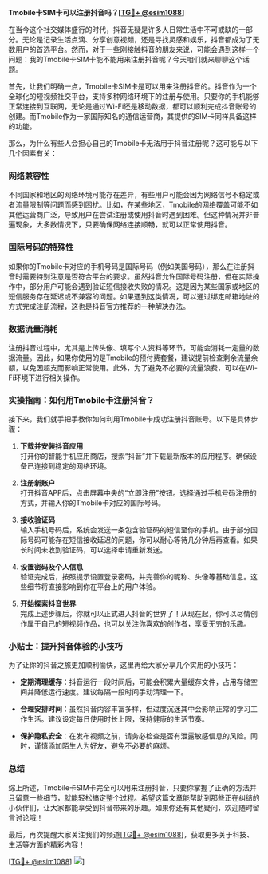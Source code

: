 **Tmobile卡SIM卡可以注册抖音吗？[[TG💪+ @esim1088](https://t.me/s/esim1088)]**

在当今这个社交媒体盛行的时代，抖音无疑是许多人日常生活中不可或缺的一部分。无论是记录生活点滴、分享创意视频，还是寻找灵感和娱乐，抖音都成为了无数用户的首选平台。然而，对于一些刚接触抖音的朋友来说，可能会遇到这样一个问题：我的Tmobile卡SIM卡能不能用来注册抖音呢？今天咱们就来聊聊这个话题。

首先，让我们明确一点，Tmobile卡SIM卡是可以用来注册抖音的。抖音作为一个全球化的短视频社交平台，支持多种网络环境下的注册与使用。只要你的手机能够正常连接到互联网，无论是通过Wi-Fi还是移动数据，都可以顺利完成抖音账号的创建。而Tmobile作为一家国际知名的通信运营商，其提供的SIM卡同样具备这样的功能。

那么，为什么有些人会担心自己的Tmobile卡无法用于抖音注册呢？这可能与以下几个因素有关：

### 网络兼容性

不同国家和地区的网络环境可能存在差异，有些用户可能会因为网络信号不稳定或者流量限制等问题而感到困扰。比如，在某些地区，Tmobile的网络覆盖可能不如其他运营商广泛，导致用户在尝试注册或使用抖音时遇到困难。但这种情况并非普遍现象，大多数情况下，只要确保网络连接顺畅，就可以正常使用抖音。

### 国际号码的特殊性

如果你的Tmobile卡对应的手机号码是国际号码（例如美国号码），那么在注册抖音时需要特别注意是否符合平台的要求。虽然抖音允许国际号码注册，但在实际操作中，部分用户可能会遇到验证短信接收失败的情况。这是因为某些国家或地区的短信服务存在延迟或不兼容的问题。如果遇到这类情况，可以通过绑定邮箱地址的方式完成注册流程，这也是抖音官方推荐的一种解决办法。

### 数据流量消耗

注册抖音过程中，尤其是上传头像、填写个人资料等环节，可能会消耗一定量的数据流量。因此，如果你使用的是Tmobile的预付费套餐，建议提前检查剩余流量余额，以免因超支而影响正常使用。此外，为了避免不必要的流量浪费，可以在Wi-Fi环境下进行相关操作。

### 实操指南：如何用Tmobile卡注册抖音？

接下来，我们就手把手教你如何利用Tmobile卡成功注册抖音账号。以下是具体步骤：

1. **下载并安装抖音应用**  
   打开你的智能手机应用商店，搜索“抖音”并下载最新版本的应用程序。确保设备已连接到稳定的网络环境。

2. **注册新账户**  
   打开抖音APP后，点击屏幕中央的“立即注册”按钮。选择通过手机号码注册的方式，并输入你的Tmobile卡对应的国际号码。

3. **接收验证码**  
   输入手机号码后，系统会发送一条包含验证码的短信至你的手机。由于部分国际号码可能存在短信接收延迟的问题，你可以耐心等待几分钟后再查看。如果长时间未收到验证码，可以选择申请重新发送。

4. **设置密码及个人信息**  
   验证完成后，按照提示设置登录密码，并完善你的昵称、头像等基础信息。这些细节将直接影响到你在平台上的用户体验。

5. **开始探索抖音世界**  
   完成上述步骤后，你就可以正式进入抖音的世界了！从现在起，你可以尽情创作属于自己的短视频作品，也可以关注你喜欢的创作者，享受无穷的乐趣。

### 小贴士：提升抖音体验的小技巧

为了让你的抖音之旅更加顺利愉快，这里再给大家分享几个实用的小技巧：

- **定期清理缓存**：抖音运行一段时间后，可能会积累大量缓存文件，占用存储空间并降低运行速度。建议每隔一段时间手动清理一下。
  
- **合理安排时间**：虽然抖音内容丰富多样，但过度沉迷其中会影响正常的学习工作生活。建议设定每日使用时长上限，保持健康的生活节奏。

- **保护隐私安全**：在发布视频之前，请务必检查是否有泄露敏感信息的风险。同时，谨慎添加陌生人为好友，避免不必要的麻烦。

### 总结

综上所述，Tmobile卡SIM卡完全可以用来注册抖音，只要你掌握了正确的方法并且留意一些细节，就能轻松搞定整个过程。希望这篇文章能帮助到那些正在纠结的小伙伴们，让大家都能享受到抖音带来的乐趣。如果你还有其他疑问，欢迎随时留言讨论哦！

最后，再次提醒大家关注我们的频道[[TG💪+ @esim1088](https://t.me/s/esim1088)]，获取更多关于科技、生活等方面的精彩内容！  

[[TG💪+ @esim1088](https://t.me/s/esim1088)] ![](https://i.postimg.cc/4NQfJmqS/Snipaste-2025-05-13-00-14-12.png)]
